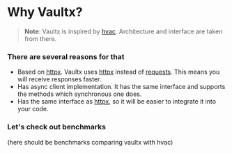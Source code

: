# Why Vaultx?

>**Note**: Vaultx is inspired by [hvac](https://github.com/hvac/hvac). Architecture and interface are taken from there.

### There are several reasons for that

- Based on [httpx](https://github.com/encode/httpx). Vaultx uses [httpx](https://github.com/encode/httpx) instead of [requests](https://github.com/psf/requests). This means you will receive responses faster.
- Has async client implementation. It has the same interface and supports the methods which synchronous one does.
- Has the same interface as [httpx](https://github.com/encode/httpx), so it will be easier to integrate it into your code.

### Let's check out benchmarks
(here should be benchmarks comparing vaultx with hvac)